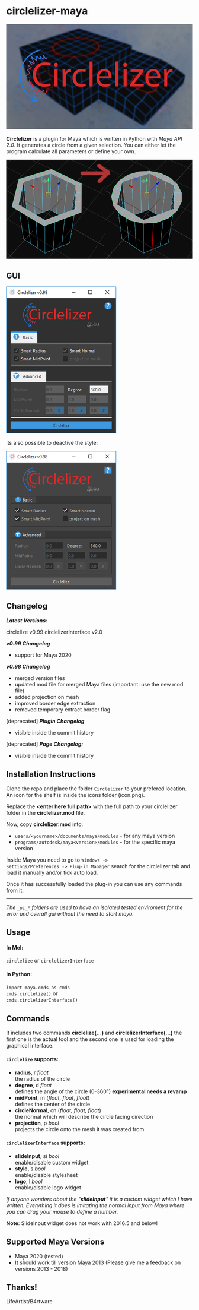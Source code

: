 # circlelizer-maya

![cover image for circlelizer-maya](resources/cover.png)

**Circlelizer** is a plugin for Maya which is written in Python with *Maya API 2.0*. It generates a circle from a given selection. You can either let the program calculate all parameters or define your own.

![example](resources/example_01.png)

## GUI
![gui](resources/gui_view098.png)

its also possible to deactive the style:

![gui](resources/gui_view_nostyle098.png)

## Changelog
***Latest Versions:***

circlelize v0.99
circlelizerInterface v2.0

***v0.99 Changelog***
- support for Maya 2020

***v0.98 Changelog***

- merged version files
- updated mod file for merged Maya files (important: use the new mod file)
- added projection on mesh
- improved border edge extraction
- removed temporary extract border flag

[deprecated]
***Plugin Changelog***
- visible inside the commit history

[deprecated]
***Page Changelog:***
- visible inside the commit history


## Installation Instructions

Clone the repo and place the folder `Circlelizer` to your prefered location. An icon for the shelf is inside the icons folder (icon.png).

Replace the **\<enter here full path\>** with the full path to your circlelizer folder in the **circlelizer.mod** file.

Now, copy **circlelizer.mod** into:

- <code>users/\<yourname>/documents/maya/modules</code> - for any maya version
- <code>programs/autodesk/maya\<version>/modules</code> - for the <version> specific maya version


Inside Maya you need to go to <code>Windows -> Settings/Preferences -> Plug-in Manager</code> search for the circlelizer tab and load it manually and/or tick auto load.

Once it has successfully loaded the plug-in you can use any commands from it.

---

*The `_ui_*` folders are used to have an isolated tested enviroment for the error und overall gui without the need to start maya.*

## Usage

#### In Mel:
<code>circlelize</code> or <code>circlelizerInterface</code>

#### In Python:

<code>import maya.cmds as cmds</code><br>
<code>cmds.circlelize()</code> or <br>
<code>cmds.circlelizerInterface()</code><br>

## Commands
It includes two commands **circlelize(...)** and **circlelizerInterface(...)** the first one is the actual tool and the second one is used for loading the graphical interface.

#### <code>circlelize</code> supports:
- **radius**, r *float* <br>
the radius of the circle
- **degree**, d *float* <br>
defines the angle of the circle (0-360°) **experimental needs a revamp**
- **midPoint**, m (*float*, *float*, *float*) <br>
defines the center of the circle
- **circleNormal**, cn (*float*, *float*, *float*) <br>
the normal which will describe the circle facing direction
- **projection**, p *bool* <br>
    projects the circle onto the mesh it was created from


#### <code>circlelizerInterface</code> supports:
- **slideInput**, si *bool* <br>
enable/disable custom widget
- **style**, s *bool* <br>
enable/disable stylesheet
- **logo**, l *bool* <br>
enable/disable logo widget

*If anyone wonders about the "__slideInput__" it is a custom widget which I have written. Everything it does is imitating the normal input from Maya where you can drag your mouse to define a number.*

**Note**: SlideInput widget does not work with 2016.5 and below!

## Supported Maya Versions
- Maya 2020 (tested)
- It should work till version Maya 2013 (Please give me a feedback on versions 2013 - 2018)

## Thanks!
LifeArtist/B4rtware
